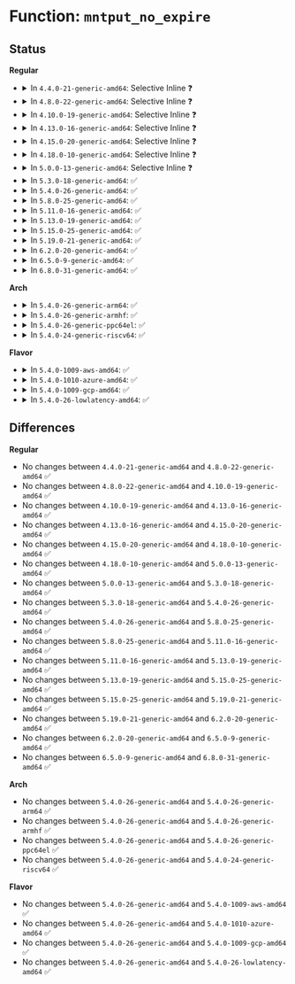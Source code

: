 # Function: <code>mntput_no_expire</code>

## Status
<b>Regular</b>
<ul>
<li>
<details>
<summary>In <code>4.4.0-21-generic-amd64</code>: Selective Inline ❓</summary>

```c
void mntput_no_expire(struct mount * mnt)
```

```json
{
  "name": "mntput_no_expire",
  "collision_type": "Unique Static",
  "inline_type": "Selective",
  "funcs": [
    {
      "addr": 18446744071581126336,
      "name": "mntput_no_expire",
      "external": false,
      "loc": "fs/namespace.c:1091",
      "file": "fs/namespace.c",
      "inline": "not declared, inlined",
      "caller_inline": [],
      "caller_func": [
        "fs/namespace.c:drop_mountpoint",
        "fs/namespace.c:SyS_oldumount",
        "fs/namespace.c:finish_automount",
        "fs/namespace.c:finish_automount",
        "fs/namespace.c:do_mount",
        "fs/namespace.c:do_mount",
        "fs/namespace.c:copy_mnt_ns",
        "fs/namespace.c:copy_mnt_ns",
        "fs/namespace.c:mount_subtree"
      ]
    }
  ],
  "symbols": [
    {
      "addr": 18446744071581126336,
      "name": "mntput_no_expire",
      "section": ".text",
      "bind": "STB_LOCAL",
      "size": 379
    }
  ]
}
```
</details>
</li>
<li>
<details>
<summary>In <code>4.8.0-22-generic-amd64</code>: Selective Inline ❓</summary>

```c
void mntput_no_expire(struct mount * mnt)
```

```json
{
  "name": "mntput_no_expire",
  "collision_type": "Unique Static",
  "inline_type": "Selective",
  "funcs": [
    {
      "addr": 18446744071581292112,
      "name": "mntput_no_expire",
      "external": false,
      "loc": "fs/namespace.c:1091",
      "file": "fs/namespace.c",
      "inline": "not declared, inlined",
      "caller_inline": [],
      "caller_func": [
        "fs/namespace.c:mount_subtree",
        "fs/namespace.c:copy_mnt_ns",
        "fs/namespace.c:copy_mnt_ns",
        "fs/namespace.c:do_mount",
        "fs/namespace.c:do_mount",
        "fs/namespace.c:do_mount",
        "fs/namespace.c:finish_automount",
        "fs/namespace.c:finish_automount",
        "fs/namespace.c:SyS_oldumount",
        "fs/namespace.c:drop_mountpoint"
      ]
    }
  ],
  "symbols": [
    {
      "addr": 18446744071581292112,
      "name": "mntput_no_expire",
      "section": ".text",
      "bind": "STB_LOCAL",
      "size": 395
    }
  ]
}
```
</details>
</li>
<li>
<details>
<summary>In <code>4.10.0-19-generic-amd64</code>: Selective Inline ❓</summary>

```c
void mntput_no_expire(struct mount * mnt)
```

```json
{
  "name": "mntput_no_expire",
  "collision_type": "Unique Static",
  "inline_type": "Selective",
  "funcs": [
    {
      "addr": 18446744071581370944,
      "name": "mntput_no_expire",
      "external": false,
      "loc": "fs/namespace.c:1136",
      "file": "fs/namespace.c",
      "inline": "not declared, inlined",
      "caller_inline": [],
      "caller_func": [
        "fs/namespace.c:mount_subtree",
        "fs/namespace.c:copy_mnt_ns",
        "fs/namespace.c:copy_mnt_ns",
        "fs/namespace.c:do_mount",
        "fs/namespace.c:do_mount",
        "fs/namespace.c:do_mount",
        "fs/namespace.c:finish_automount",
        "fs/namespace.c:finish_automount",
        "fs/namespace.c:SyS_oldumount",
        "fs/namespace.c:drop_mountpoint"
      ]
    }
  ],
  "symbols": [
    {
      "addr": 18446744071581370944,
      "name": "mntput_no_expire",
      "section": ".text",
      "bind": "STB_LOCAL",
      "size": 395
    }
  ]
}
```
</details>
</li>
<li>
<details>
<summary>In <code>4.13.0-16-generic-amd64</code>: Selective Inline ❓</summary>

```c
void mntput_no_expire(struct mount * mnt)
```

```json
{
  "name": "mntput_no_expire",
  "collision_type": "Unique Static",
  "inline_type": "Selective",
  "funcs": [
    {
      "addr": 18446744071581426160,
      "name": "mntput_no_expire",
      "external": false,
      "loc": "fs/namespace.c:1137",
      "file": "fs/namespace.c",
      "inline": "not declared, inlined",
      "caller_inline": [],
      "caller_func": [
        "fs/namespace.c:mount_subtree",
        "fs/namespace.c:copy_mnt_ns",
        "fs/namespace.c:copy_mnt_ns",
        "fs/namespace.c:do_mount",
        "fs/namespace.c:do_mount",
        "fs/namespace.c:do_mount",
        "fs/namespace.c:finish_automount",
        "fs/namespace.c:finish_automount",
        "fs/namespace.c:SyS_oldumount",
        "fs/namespace.c:drop_mountpoint"
      ]
    }
  ],
  "symbols": [
    {
      "addr": 18446744071581426160,
      "name": "mntput_no_expire",
      "section": ".text",
      "bind": "STB_LOCAL",
      "size": 379
    }
  ]
}
```
</details>
</li>
<li>
<details>
<summary>In <code>4.15.0-20-generic-amd64</code>: Selective Inline ❓</summary>

```c
void mntput_no_expire(struct mount * mnt)
```

```json
{
  "name": "mntput_no_expire",
  "collision_type": "Unique Static",
  "inline_type": "Selective",
  "funcs": [
    {
      "addr": 18446744071581567792,
      "name": "mntput_no_expire",
      "external": false,
      "loc": "fs/namespace.c:1202",
      "file": "fs/namespace.c",
      "inline": "not declared, inlined",
      "caller_inline": [],
      "caller_func": [
        "fs/namespace.c:mount_subtree",
        "fs/namespace.c:copy_mnt_ns",
        "fs/namespace.c:copy_mnt_ns",
        "fs/namespace.c:do_mount",
        "fs/namespace.c:do_mount",
        "fs/namespace.c:do_mount",
        "fs/namespace.c:finish_automount",
        "fs/namespace.c:finish_automount",
        "fs/namespace.c:SyS_oldumount",
        "fs/namespace.c:drop_mountpoint"
      ]
    }
  ],
  "symbols": [
    {
      "addr": 18446744071581567792,
      "name": "mntput_no_expire",
      "section": ".text",
      "bind": "STB_LOCAL",
      "size": 400
    }
  ]
}
```
</details>
</li>
<li>
<details>
<summary>In <code>4.18.0-10-generic-amd64</code>: Selective Inline ❓</summary>

```c
void mntput_no_expire(struct mount * mnt)
```

```json
{
  "name": "mntput_no_expire",
  "collision_type": "Unique Static",
  "inline_type": "Selective",
  "funcs": [
    {
      "addr": 18446744071581723920,
      "name": "mntput_no_expire",
      "external": false,
      "loc": "fs/namespace.c:1213",
      "file": "fs/namespace.c",
      "inline": "not declared, inlined",
      "caller_inline": [],
      "caller_func": [
        "fs/namespace.c:mount_subtree",
        "fs/namespace.c:copy_mnt_ns",
        "fs/namespace.c:copy_mnt_ns",
        "fs/namespace.c:do_mount",
        "fs/namespace.c:do_mount",
        "fs/namespace.c:do_mount",
        "fs/namespace.c:finish_automount",
        "fs/namespace.c:finish_automount",
        "fs/namespace.c:ksys_umount",
        "fs/namespace.c:drop_mountpoint"
      ]
    }
  ],
  "symbols": [
    {
      "addr": 18446744071581723920,
      "name": "mntput_no_expire",
      "section": ".text",
      "bind": "STB_LOCAL",
      "size": 415
    }
  ]
}
```
</details>
</li>
<li>
<details>
<summary>In <code>5.0.0-13-generic-amd64</code>: Selective Inline ❓</summary>

```c
void mntput_no_expire(struct mount * mnt)
```

```json
{
  "name": "mntput_no_expire",
  "collision_type": "Unique Static",
  "inline_type": "Selective",
  "funcs": [
    {
      "addr": 18446744071581810656,
      "name": "mntput_no_expire",
      "external": false,
      "loc": "fs/namespace.c:1125",
      "file": "fs/namespace.c",
      "inline": "not declared, inlined",
      "caller_inline": [],
      "caller_func": [
        "fs/namespace.c:mount_subtree",
        "fs/namespace.c:copy_mnt_ns",
        "fs/namespace.c:copy_mnt_ns",
        "fs/namespace.c:do_mount",
        "fs/namespace.c:do_mount",
        "fs/namespace.c:do_mount",
        "fs/namespace.c:finish_automount",
        "fs/namespace.c:finish_automount",
        "fs/namespace.c:ksys_umount",
        "fs/namespace.c:drop_mountpoint"
      ]
    }
  ],
  "symbols": [
    {
      "addr": 18446744071581810656,
      "name": "mntput_no_expire",
      "section": ".text",
      "bind": "STB_LOCAL",
      "size": 415
    }
  ]
}
```
</details>
</li>
<li>
<details>
<summary>In <code>5.3.0-18-generic-amd64</code>: ✅</summary>

```c
void mntput_no_expire(struct mount * mnt)
```

```json
{
  "name": "mntput_no_expire",
  "collision_type": "Unique Static",
  "inline_type": "No",
  "funcs": [
    {
      "addr": 18446744071581929424,
      "name": "mntput_no_expire",
      "external": false,
      "loc": "fs/namespace.c:1131",
      "file": "fs/namespace.c",
      "inline": "seen, unknown",
      "caller_inline": [],
      "caller_func": [
        "fs/namespace.c:__ia32_sys_pivot_root",
        "fs/namespace.c:__x64_sys_pivot_root",
        "fs/namespace.c:mount_subtree",
        "fs/namespace.c:mount_subtree",
        "fs/namespace.c:copy_mnt_ns",
        "fs/namespace.c:copy_mnt_ns",
        "fs/namespace.c:do_mount",
        "fs/namespace.c:finish_automount",
        "fs/namespace.c:finish_automount",
        "fs/namespace.c:open_detached_copy",
        "fs/namespace.c:ksys_umount",
        "fs/namespace.c:namespace_unlock",
        "fs/namespace.c:namespace_unlock",
        "fs/namespace.c:mntput",
        "fs/namespace.c:cleanup_mnt",
        "fs/namespace.c:cleanup_mnt"
      ]
    }
  ],
  "symbols": [
    {
      "addr": 18446744071581929424,
      "name": "mntput_no_expire",
      "section": ".text",
      "bind": "STB_LOCAL",
      "size": 578
    }
  ]
}
```
</details>
</li>
<li>
<details>
<summary>In <code>5.4.0-26-generic-amd64</code>: ✅</summary>

```c
void mntput_no_expire(struct mount * mnt)
```

```json
{
  "name": "mntput_no_expire",
  "collision_type": "Unique Static",
  "inline_type": "No",
  "funcs": [
    {
      "addr": 18446744071582002032,
      "name": "mntput_no_expire",
      "external": false,
      "loc": "fs/namespace.c:1131",
      "file": "fs/namespace.c",
      "inline": "seen, unknown",
      "caller_inline": [],
      "caller_func": [
        "fs/namespace.c:__ia32_sys_pivot_root",
        "fs/namespace.c:__x64_sys_pivot_root",
        "fs/namespace.c:mount_subtree",
        "fs/namespace.c:mount_subtree",
        "fs/namespace.c:copy_mnt_ns",
        "fs/namespace.c:copy_mnt_ns",
        "fs/namespace.c:do_mount",
        "fs/namespace.c:finish_automount",
        "fs/namespace.c:finish_automount",
        "fs/namespace.c:open_detached_copy",
        "fs/namespace.c:ksys_umount",
        "fs/namespace.c:namespace_unlock",
        "fs/namespace.c:namespace_unlock",
        "fs/namespace.c:mntput",
        "fs/namespace.c:cleanup_mnt",
        "fs/namespace.c:cleanup_mnt"
      ]
    }
  ],
  "symbols": [
    {
      "addr": 18446744071582002032,
      "name": "mntput_no_expire",
      "section": ".text",
      "bind": "STB_LOCAL",
      "size": 578
    }
  ]
}
```
</details>
</li>
<li>
<details>
<summary>In <code>5.8.0-25-generic-amd64</code>: ✅</summary>

```c
void mntput_no_expire(struct mount * mnt)
```

```json
{
  "name": "mntput_no_expire",
  "collision_type": "Unique Static",
  "inline_type": "No",
  "funcs": [
    {
      "addr": 18446744071582237952,
      "name": "mntput_no_expire",
      "external": false,
      "loc": "fs/namespace.c:1147",
      "file": "fs/namespace.c",
      "inline": "seen, unknown",
      "caller_inline": [],
      "caller_func": [
        "fs/namespace.c:kern_unmount_array",
        "fs/namespace.c:__do_sys_pivot_root",
        "fs/namespace.c:mount_subtree",
        "fs/namespace.c:mount_subtree",
        "fs/namespace.c:copy_mnt_ns",
        "fs/namespace.c:copy_mnt_ns",
        "fs/namespace.c:finish_automount",
        "fs/namespace.c:finish_automount",
        "fs/namespace.c:do_new_mount_fc",
        "fs/namespace.c:do_new_mount_fc",
        "fs/namespace.c:do_move_mount",
        "fs/namespace.c:open_detached_copy",
        "fs/namespace.c:ksys_umount",
        "fs/namespace.c:namespace_unlock",
        "fs/namespace.c:namespace_unlock",
        "fs/namespace.c:mntput",
        "fs/namespace.c:cleanup_mnt",
        "fs/namespace.c:cleanup_mnt",
        "fs/namespace.c:lookup_mnt"
      ]
    }
  ],
  "symbols": [
    {
      "addr": 18446744071582237952,
      "name": "mntput_no_expire",
      "section": ".text",
      "bind": "STB_LOCAL",
      "size": 619
    }
  ]
}
```
</details>
</li>
<li>
<details>
<summary>In <code>5.11.0-16-generic-amd64</code>: ✅</summary>

```c
void mntput_no_expire(struct mount * mnt)
```

```json
{
  "name": "mntput_no_expire",
  "collision_type": "Unique Static",
  "inline_type": "No",
  "funcs": [
    {
      "addr": 18446744071582286752,
      "name": "mntput_no_expire",
      "external": false,
      "loc": "fs/namespace.c:1147",
      "file": "fs/namespace.c",
      "inline": "seen, unknown",
      "caller_inline": [],
      "caller_func": [
        "fs/namespace.c:kern_unmount_array",
        "fs/namespace.c:__do_sys_pivot_root",
        "fs/namespace.c:mount_subtree",
        "fs/namespace.c:mount_subtree",
        "fs/namespace.c:copy_mnt_ns",
        "fs/namespace.c:copy_mnt_ns",
        "fs/namespace.c:finish_automount",
        "fs/namespace.c:finish_automount",
        "fs/namespace.c:do_new_mount_fc",
        "fs/namespace.c:do_new_mount_fc",
        "fs/namespace.c:do_move_mount",
        "fs/namespace.c:open_detached_copy",
        "fs/namespace.c:path_umount",
        "fs/namespace.c:namespace_unlock",
        "fs/namespace.c:namespace_unlock",
        "fs/namespace.c:mntput",
        "fs/namespace.c:cleanup_mnt",
        "fs/namespace.c:cleanup_mnt",
        "fs/namespace.c:lookup_mnt"
      ]
    }
  ],
  "symbols": [
    {
      "addr": 18446744071582286752,
      "name": "mntput_no_expire",
      "section": ".text",
      "bind": "STB_LOCAL",
      "size": 649
    }
  ]
}
```
</details>
</li>
<li>
<details>
<summary>In <code>5.13.0-19-generic-amd64</code>: ✅</summary>

```c
void mntput_no_expire(struct mount * mnt)
```

```json
{
  "name": "mntput_no_expire",
  "collision_type": "Unique Static",
  "inline_type": "No",
  "funcs": [
    {
      "addr": 18446744071582312288,
      "name": "mntput_no_expire",
      "external": false,
      "loc": "fs/namespace.c:1157",
      "file": "fs/namespace.c",
      "inline": "seen, unknown",
      "caller_inline": [],
      "caller_func": [
        "fs/namespace.c:kern_unmount_array",
        "fs/namespace.c:__do_sys_pivot_root",
        "fs/namespace.c:mount_subtree",
        "fs/namespace.c:mount_subtree",
        "fs/namespace.c:copy_mnt_ns",
        "fs/namespace.c:copy_mnt_ns",
        "fs/namespace.c:finish_automount",
        "fs/namespace.c:finish_automount",
        "fs/namespace.c:do_new_mount",
        "fs/namespace.c:do_new_mount",
        "fs/namespace.c:do_move_mount",
        "fs/namespace.c:__do_sys_open_tree",
        "fs/namespace.c:path_umount",
        "fs/namespace.c:namespace_unlock",
        "fs/namespace.c:namespace_unlock",
        "fs/namespace.c:mntput",
        "fs/namespace.c:cleanup_mnt",
        "fs/namespace.c:cleanup_mnt",
        "fs/namespace.c:lookup_mnt"
      ]
    }
  ],
  "symbols": [
    {
      "addr": 18446744071582312288,
      "name": "mntput_no_expire",
      "section": ".text",
      "bind": "STB_LOCAL",
      "size": 660
    }
  ]
}
```
</details>
</li>
<li>
<details>
<summary>In <code>5.15.0-25-generic-amd64</code>: ✅</summary>

```c
void mntput_no_expire(struct mount * mnt)
```

```json
{
  "name": "mntput_no_expire",
  "collision_type": "Unique Static",
  "inline_type": "No",
  "funcs": [
    {
      "addr": 18446744071582631824,
      "name": "mntput_no_expire",
      "external": false,
      "loc": "fs/namespace.c:1166",
      "file": "fs/namespace.c",
      "inline": "seen, unknown",
      "caller_inline": [],
      "caller_func": [
        "fs/namespace.c:kern_unmount_array",
        "fs/namespace.c:__do_sys_pivot_root",
        "fs/namespace.c:mount_subtree",
        "fs/namespace.c:mount_subtree",
        "fs/namespace.c:copy_mnt_ns",
        "fs/namespace.c:copy_mnt_ns",
        "fs/namespace.c:finish_automount",
        "fs/namespace.c:finish_automount",
        "fs/namespace.c:do_new_mount",
        "fs/namespace.c:do_new_mount",
        "fs/namespace.c:do_move_mount",
        "fs/namespace.c:__do_sys_open_tree",
        "fs/namespace.c:path_umount",
        "fs/namespace.c:namespace_unlock",
        "fs/namespace.c:namespace_unlock",
        "fs/namespace.c:mntput",
        "fs/namespace.c:cleanup_mnt",
        "fs/namespace.c:cleanup_mnt",
        "fs/namespace.c:lookup_mnt"
      ]
    }
  ],
  "symbols": [
    {
      "addr": 18446744071582631824,
      "name": "mntput_no_expire",
      "section": ".text",
      "bind": "STB_LOCAL",
      "size": 707
    }
  ]
}
```
</details>
</li>
<li>
<details>
<summary>In <code>5.19.0-21-generic-amd64</code>: ✅</summary>

```c
void mntput_no_expire(struct mount * mnt)
```

```json
{
  "name": "mntput_no_expire",
  "collision_type": "Unique Static",
  "inline_type": "No",
  "funcs": [
    {
      "addr": 18446744071583168144,
      "name": "mntput_no_expire",
      "external": false,
      "loc": "fs/namespace.c:1207",
      "file": "fs/namespace.c",
      "inline": "seen, unknown",
      "caller_inline": [],
      "caller_func": [
        "fs/namespace.c:kern_unmount_array",
        "fs/namespace.c:__do_sys_pivot_root",
        "fs/namespace.c:mount_subtree",
        "fs/namespace.c:mount_subtree",
        "fs/namespace.c:copy_mnt_ns",
        "fs/namespace.c:copy_mnt_ns",
        "fs/namespace.c:finish_automount",
        "fs/namespace.c:finish_automount",
        "fs/namespace.c:finish_automount",
        "fs/namespace.c:do_new_mount",
        "fs/namespace.c:do_new_mount",
        "fs/namespace.c:do_move_mount",
        "fs/namespace.c:open_detached_copy",
        "fs/namespace.c:path_umount",
        "fs/namespace.c:namespace_unlock",
        "fs/namespace.c:namespace_unlock",
        "fs/namespace.c:mntput",
        "fs/namespace.c:cleanup_mnt",
        "fs/namespace.c:cleanup_mnt",
        "fs/namespace.c:lookup_mnt"
      ]
    }
  ],
  "symbols": [
    {
      "addr": 18446744071583168144,
      "name": "mntput_no_expire",
      "section": ".text",
      "bind": "STB_LOCAL",
      "size": 693
    }
  ]
}
```
</details>
</li>
<li>
<details>
<summary>In <code>6.2.0-20-generic-amd64</code>: ✅</summary>

```c
void mntput_no_expire(struct mount * mnt)
```

```json
{
  "name": "mntput_no_expire",
  "collision_type": "Unique Static",
  "inline_type": "No",
  "funcs": [
    {
      "addr": 18446744071583742976,
      "name": "mntput_no_expire",
      "external": false,
      "loc": "fs/namespace.c:1312",
      "file": "fs/namespace.c",
      "inline": "seen, unknown",
      "caller_inline": [],
      "caller_func": [
        "fs/namespace.c:kern_unmount_array",
        "fs/namespace.c:__do_sys_pivot_root",
        "fs/namespace.c:mount_subtree",
        "fs/namespace.c:mount_subtree",
        "fs/namespace.c:copy_mnt_ns",
        "fs/namespace.c:copy_mnt_ns",
        "fs/namespace.c:finish_automount",
        "fs/namespace.c:finish_automount",
        "fs/namespace.c:finish_automount",
        "fs/namespace.c:do_new_mount",
        "fs/namespace.c:do_new_mount",
        "fs/namespace.c:do_move_mount",
        "fs/namespace.c:open_detached_copy",
        "fs/namespace.c:path_umount",
        "fs/namespace.c:namespace_unlock",
        "fs/namespace.c:namespace_unlock",
        "fs/namespace.c:mntput",
        "fs/namespace.c:cleanup_mnt",
        "fs/namespace.c:cleanup_mnt",
        "fs/namespace.c:lookup_mnt"
      ]
    }
  ],
  "symbols": [
    {
      "addr": 18446744071583742976,
      "name": "mntput_no_expire",
      "section": ".text",
      "bind": "STB_LOCAL",
      "size": 598
    }
  ]
}
```
</details>
</li>
<li>
<details>
<summary>In <code>6.5.0-9-generic-amd64</code>: ✅</summary>

```c
void mntput_no_expire(struct mount * mnt)
```

```json
{
  "name": "mntput_no_expire",
  "collision_type": "Unique Static",
  "inline_type": "No",
  "funcs": [
    {
      "addr": 18446744071583959488,
      "name": "mntput_no_expire",
      "external": false,
      "loc": "fs/namespace.c:1275",
      "file": "fs/namespace.c",
      "inline": "seen, unknown",
      "caller_inline": [],
      "caller_func": [
        "fs/namespace.c:kern_unmount_array",
        "fs/namespace.c:kern_unmount",
        "fs/namespace.c:__do_sys_pivot_root",
        "fs/namespace.c:mount_subtree",
        "fs/namespace.c:mount_subtree",
        "fs/namespace.c:copy_mnt_ns",
        "fs/namespace.c:copy_mnt_ns",
        "fs/namespace.c:finish_automount",
        "fs/namespace.c:finish_automount",
        "fs/namespace.c:finish_automount",
        "fs/namespace.c:do_new_mount",
        "fs/namespace.c:do_new_mount",
        "fs/namespace.c:do_move_mount",
        "fs/namespace.c:open_detached_copy",
        "fs/namespace.c:path_umount",
        "fs/namespace.c:namespace_unlock",
        "fs/namespace.c:namespace_unlock",
        "fs/namespace.c:mntput",
        "fs/namespace.c:cleanup_mnt",
        "fs/namespace.c:cleanup_mnt",
        "fs/namespace.c:lookup_mnt"
      ]
    }
  ],
  "symbols": [
    {
      "addr": 18446744071583959488,
      "name": "mntput_no_expire",
      "section": ".text",
      "bind": "STB_LOCAL",
      "size": 604
    }
  ]
}
```
</details>
</li>
<li>
<details>
<summary>In <code>6.8.0-31-generic-amd64</code>: ✅</summary>

```c
void mntput_no_expire(struct mount * mnt)
```

```json
{
  "name": "mntput_no_expire",
  "collision_type": "Unique Static",
  "inline_type": "No",
  "funcs": [
    {
      "addr": 18446744071584172688,
      "name": "mntput_no_expire",
      "external": false,
      "loc": "fs/namespace.c:1288",
      "file": "fs/namespace.c",
      "inline": "seen, unknown",
      "caller_inline": [],
      "caller_func": [
        "fs/namespace.c:kern_unmount_array",
        "fs/namespace.c:kern_unmount",
        "fs/namespace.c:__do_sys_pivot_root",
        "fs/namespace.c:mount_subtree",
        "fs/namespace.c:mount_subtree",
        "fs/namespace.c:copy_mnt_ns",
        "fs/namespace.c:copy_mnt_ns",
        "fs/namespace.c:finish_automount",
        "fs/namespace.c:finish_automount",
        "fs/namespace.c:finish_automount",
        "fs/namespace.c:do_new_mount",
        "fs/namespace.c:do_new_mount",
        "fs/namespace.c:do_move_mount",
        "fs/namespace.c:open_detached_copy",
        "fs/namespace.c:path_umount",
        "fs/namespace.c:namespace_unlock",
        "fs/namespace.c:namespace_unlock",
        "fs/namespace.c:mntput",
        "fs/namespace.c:cleanup_mnt",
        "fs/namespace.c:cleanup_mnt",
        "fs/namespace.c:lookup_mnt"
      ]
    }
  ],
  "symbols": [
    {
      "addr": 18446744071584172688,
      "name": "mntput_no_expire",
      "section": ".text",
      "bind": "STB_LOCAL",
      "size": 604
    }
  ]
}
```
</details>
</li>
</ul>
<b>Arch</b>
<ul>
<li>
<details>
<summary>In <code>5.4.0-26-generic-arm64</code>: ✅</summary>

```c
void mntput_no_expire(struct mount * mnt)
```

```json
{
  "name": "mntput_no_expire",
  "collision_type": "Unique Static",
  "inline_type": "No",
  "funcs": [
    {
      "addr": 18446603336493522648,
      "name": "mntput_no_expire",
      "external": false,
      "loc": "fs/namespace.c:1131",
      "file": "fs/namespace.c",
      "inline": "seen, unknown",
      "caller_inline": [],
      "caller_func": [
        "fs/namespace.c:__arm64_sys_pivot_root",
        "fs/namespace.c:mount_subtree",
        "fs/namespace.c:mount_subtree",
        "fs/namespace.c:copy_mnt_ns",
        "fs/namespace.c:copy_mnt_ns",
        "fs/namespace.c:copy_mnt_ns",
        "fs/namespace.c:copy_mnt_ns",
        "fs/namespace.c:do_mount",
        "fs/namespace.c:finish_automount",
        "fs/namespace.c:finish_automount",
        "fs/namespace.c:__arm64_sys_open_tree",
        "fs/namespace.c:ksys_umount",
        "fs/namespace.c:namespace_unlock",
        "fs/namespace.c:namespace_unlock",
        "fs/namespace.c:mntput",
        "fs/namespace.c:cleanup_mnt",
        "fs/namespace.c:cleanup_mnt"
      ]
    }
  ],
  "symbols": [
    {
      "addr": 18446603336493522648,
      "name": "mntput_no_expire",
      "section": ".text",
      "bind": "STB_LOCAL",
      "size": 700
    }
  ]
}
```
</details>
</li>
<li>
<details>
<summary>In <code>5.4.0-26-generic-armhf</code>: ✅</summary>

```c
void mntput_no_expire(struct mount * mnt)
```

```json
{
  "name": "mntput_no_expire",
  "collision_type": "Unique Static",
  "inline_type": "No",
  "funcs": [
    {
      "addr": 3227075144,
      "name": "mntput_no_expire",
      "external": false,
      "loc": "fs/namespace.c:1131",
      "file": "fs/namespace.c",
      "inline": "seen, unknown",
      "caller_inline": [],
      "caller_func": [
        "fs/namespace.c:__se_sys_pivot_root",
        "fs/namespace.c:mount_subtree",
        "fs/namespace.c:mount_subtree",
        "fs/namespace.c:copy_mnt_ns",
        "fs/namespace.c:copy_mnt_ns",
        "fs/namespace.c:do_mount",
        "fs/namespace.c:finish_automount",
        "fs/namespace.c:finish_automount",
        "fs/namespace.c:do_move_mount",
        "fs/namespace.c:__se_sys_open_tree",
        "fs/namespace.c:ksys_umount",
        "fs/namespace.c:namespace_unlock",
        "fs/namespace.c:namespace_unlock",
        "fs/namespace.c:mntput",
        "fs/namespace.c:cleanup_mnt",
        "fs/namespace.c:cleanup_mnt"
      ]
    }
  ],
  "symbols": [
    {
      "addr": 3227075144,
      "name": "mntput_no_expire",
      "section": ".text",
      "bind": "STB_LOCAL",
      "size": 652
    }
  ]
}
```
</details>
</li>
<li>
<details>
<summary>In <code>5.4.0-26-generic-ppc64el</code>: ✅</summary>

```c
void mntput_no_expire(struct mount * mnt)
```

```json
{
  "name": "mntput_no_expire",
  "collision_type": "Unique Static",
  "inline_type": "No",
  "funcs": [
    {
      "addr": 13835058055287087904,
      "name": "mntput_no_expire",
      "external": false,
      "loc": "fs/namespace.c:1131",
      "file": "fs/namespace.c",
      "inline": "seen, unknown",
      "caller_inline": [],
      "caller_func": [
        "fs/namespace.c:__se_sys_pivot_root",
        "fs/namespace.c:mount_subtree",
        "fs/namespace.c:mount_subtree",
        "fs/namespace.c:mount_subtree",
        "fs/namespace.c:copy_mnt_ns",
        "fs/namespace.c:copy_mnt_ns",
        "fs/namespace.c:do_mount",
        "fs/namespace.c:finish_automount",
        "fs/namespace.c:finish_automount",
        "fs/namespace.c:__se_sys_open_tree",
        "fs/namespace.c:__se_sys_open_tree",
        "fs/namespace.c:ksys_umount",
        "fs/namespace.c:namespace_unlock",
        "fs/namespace.c:namespace_unlock",
        "fs/namespace.c:mntput",
        "fs/namespace.c:mntput",
        "fs/namespace.c:cleanup_mnt",
        "fs/namespace.c:cleanup_mnt"
      ]
    }
  ],
  "symbols": [
    {
      "addr": 13835058055287087904,
      "name": "mntput_no_expire",
      "section": ".text",
      "bind": "STB_LOCAL",
      "size": 980
    }
  ]
}
```
</details>
</li>
<li>
<details>
<summary>In <code>5.4.0-24-generic-riscv64</code>: ✅</summary>

```c
void mntput_no_expire(struct mount * mnt)
```

```json
{
  "name": "mntput_no_expire",
  "collision_type": "Unique Static",
  "inline_type": "No",
  "funcs": [
    {
      "addr": 18446743936273189920,
      "name": "mntput_no_expire",
      "external": false,
      "loc": "fs/namespace.c:1131",
      "file": "fs/namespace.c",
      "inline": "seen, unknown",
      "caller_inline": [],
      "caller_func": [
        "fs/namespace.c:__se_sys_pivot_root",
        "fs/namespace.c:mount_subtree",
        "fs/namespace.c:mount_subtree",
        "fs/namespace.c:copy_mnt_ns",
        "fs/namespace.c:copy_mnt_ns",
        "fs/namespace.c:do_mount",
        "fs/namespace.c:finish_automount",
        "fs/namespace.c:finish_automount",
        "fs/namespace.c:__se_sys_open_tree",
        "fs/namespace.c:ksys_umount",
        "fs/namespace.c:namespace_unlock",
        "fs/namespace.c:namespace_unlock",
        "fs/namespace.c:mntput",
        "fs/namespace.c:cleanup_mnt",
        "fs/namespace.c:cleanup_mnt"
      ]
    }
  ],
  "symbols": [
    {
      "addr": 18446743936273189920,
      "name": "mntput_no_expire",
      "section": ".text",
      "bind": "STB_LOCAL",
      "size": 648
    }
  ]
}
```
</details>
</li>
</ul>
<b>Flavor</b>
<ul>
<li>
<details>
<summary>In <code>5.4.0-1009-aws-amd64</code>: ✅</summary>

```c
void mntput_no_expire(struct mount * mnt)
```

```json
{
  "name": "mntput_no_expire",
  "collision_type": "Unique Static",
  "inline_type": "No",
  "funcs": [
    {
      "addr": 18446744071581970768,
      "name": "mntput_no_expire",
      "external": false,
      "loc": "fs/namespace.c:1131",
      "file": "fs/namespace.c",
      "inline": "seen, unknown",
      "caller_inline": [],
      "caller_func": [
        "fs/namespace.c:__ia32_sys_pivot_root",
        "fs/namespace.c:__x64_sys_pivot_root",
        "fs/namespace.c:mount_subtree",
        "fs/namespace.c:mount_subtree",
        "fs/namespace.c:copy_mnt_ns",
        "fs/namespace.c:copy_mnt_ns",
        "fs/namespace.c:do_mount",
        "fs/namespace.c:finish_automount",
        "fs/namespace.c:finish_automount",
        "fs/namespace.c:open_detached_copy",
        "fs/namespace.c:ksys_umount",
        "fs/namespace.c:namespace_unlock",
        "fs/namespace.c:namespace_unlock",
        "fs/namespace.c:mntput",
        "fs/namespace.c:cleanup_mnt",
        "fs/namespace.c:cleanup_mnt"
      ]
    }
  ],
  "symbols": [
    {
      "addr": 18446744071581970768,
      "name": "mntput_no_expire",
      "section": ".text",
      "bind": "STB_LOCAL",
      "size": 578
    }
  ]
}
```
</details>
</li>
<li>
<details>
<summary>In <code>5.4.0-1010-azure-amd64</code>: ✅</summary>

```c
void mntput_no_expire(struct mount * mnt)
```

```json
{
  "name": "mntput_no_expire",
  "collision_type": "Unique Static",
  "inline_type": "No",
  "funcs": [
    {
      "addr": 18446744071581908336,
      "name": "mntput_no_expire",
      "external": false,
      "loc": "fs/namespace.c:1131",
      "file": "fs/namespace.c",
      "inline": "seen, unknown",
      "caller_inline": [],
      "caller_func": [
        "fs/namespace.c:__ia32_sys_pivot_root",
        "fs/namespace.c:__x64_sys_pivot_root",
        "fs/namespace.c:mount_subtree",
        "fs/namespace.c:mount_subtree",
        "fs/namespace.c:copy_mnt_ns",
        "fs/namespace.c:copy_mnt_ns",
        "fs/namespace.c:do_mount",
        "fs/namespace.c:finish_automount",
        "fs/namespace.c:finish_automount",
        "fs/namespace.c:open_detached_copy",
        "fs/namespace.c:ksys_umount",
        "fs/namespace.c:namespace_unlock",
        "fs/namespace.c:namespace_unlock",
        "fs/namespace.c:mntput",
        "fs/namespace.c:cleanup_mnt",
        "fs/namespace.c:cleanup_mnt"
      ]
    }
  ],
  "symbols": [
    {
      "addr": 18446744071581908336,
      "name": "mntput_no_expire",
      "section": ".text",
      "bind": "STB_LOCAL",
      "size": 578
    }
  ]
}
```
</details>
</li>
<li>
<details>
<summary>In <code>5.4.0-1009-gcp-amd64</code>: ✅</summary>

```c
void mntput_no_expire(struct mount * mnt)
```

```json
{
  "name": "mntput_no_expire",
  "collision_type": "Unique Static",
  "inline_type": "No",
  "funcs": [
    {
      "addr": 18446744071581962048,
      "name": "mntput_no_expire",
      "external": false,
      "loc": "fs/namespace.c:1131",
      "file": "fs/namespace.c",
      "inline": "seen, unknown",
      "caller_inline": [],
      "caller_func": [
        "fs/namespace.c:__ia32_sys_pivot_root",
        "fs/namespace.c:__x64_sys_pivot_root",
        "fs/namespace.c:mount_subtree",
        "fs/namespace.c:mount_subtree",
        "fs/namespace.c:copy_mnt_ns",
        "fs/namespace.c:copy_mnt_ns",
        "fs/namespace.c:do_mount",
        "fs/namespace.c:finish_automount",
        "fs/namespace.c:finish_automount",
        "fs/namespace.c:open_detached_copy",
        "fs/namespace.c:ksys_umount",
        "fs/namespace.c:namespace_unlock",
        "fs/namespace.c:namespace_unlock",
        "fs/namespace.c:mntput",
        "fs/namespace.c:cleanup_mnt",
        "fs/namespace.c:cleanup_mnt"
      ]
    }
  ],
  "symbols": [
    {
      "addr": 18446744071581962048,
      "name": "mntput_no_expire",
      "section": ".text",
      "bind": "STB_LOCAL",
      "size": 578
    }
  ]
}
```
</details>
</li>
<li>
<details>
<summary>In <code>5.4.0-26-lowlatency-amd64</code>: ✅</summary>

```c
void mntput_no_expire(struct mount * mnt)
```

```json
{
  "name": "mntput_no_expire",
  "collision_type": "Unique Static",
  "inline_type": "No",
  "funcs": [
    {
      "addr": 18446744071582032480,
      "name": "mntput_no_expire",
      "external": false,
      "loc": "fs/namespace.c:1131",
      "file": "fs/namespace.c",
      "inline": "seen, unknown",
      "caller_inline": [],
      "caller_func": [
        "fs/namespace.c:__ia32_sys_pivot_root",
        "fs/namespace.c:__x64_sys_pivot_root",
        "fs/namespace.c:mount_subtree",
        "fs/namespace.c:mount_subtree",
        "fs/namespace.c:copy_mnt_ns",
        "fs/namespace.c:copy_mnt_ns",
        "fs/namespace.c:do_mount",
        "fs/namespace.c:finish_automount",
        "fs/namespace.c:finish_automount",
        "fs/namespace.c:open_detached_copy",
        "fs/namespace.c:ksys_umount",
        "fs/namespace.c:namespace_unlock",
        "fs/namespace.c:namespace_unlock",
        "fs/namespace.c:mntput",
        "fs/namespace.c:cleanup_mnt",
        "fs/namespace.c:cleanup_mnt"
      ]
    }
  ],
  "symbols": [
    {
      "addr": 18446744071582032480,
      "name": "mntput_no_expire",
      "section": ".text",
      "bind": "STB_LOCAL",
      "size": 589
    }
  ]
}
```
</details>
</li>
</ul>

## Differences
<b>Regular</b>
<ul>
<li>
No changes between <code>4.4.0-21-generic-amd64</code> and <code>4.8.0-22-generic-amd64</code> ✅
</li>
<li>
No changes between <code>4.8.0-22-generic-amd64</code> and <code>4.10.0-19-generic-amd64</code> ✅
</li>
<li>
No changes between <code>4.10.0-19-generic-amd64</code> and <code>4.13.0-16-generic-amd64</code> ✅
</li>
<li>
No changes between <code>4.13.0-16-generic-amd64</code> and <code>4.15.0-20-generic-amd64</code> ✅
</li>
<li>
No changes between <code>4.15.0-20-generic-amd64</code> and <code>4.18.0-10-generic-amd64</code> ✅
</li>
<li>
No changes between <code>4.18.0-10-generic-amd64</code> and <code>5.0.0-13-generic-amd64</code> ✅
</li>
<li>
No changes between <code>5.0.0-13-generic-amd64</code> and <code>5.3.0-18-generic-amd64</code> ✅
</li>
<li>
No changes between <code>5.3.0-18-generic-amd64</code> and <code>5.4.0-26-generic-amd64</code> ✅
</li>
<li>
No changes between <code>5.4.0-26-generic-amd64</code> and <code>5.8.0-25-generic-amd64</code> ✅
</li>
<li>
No changes between <code>5.8.0-25-generic-amd64</code> and <code>5.11.0-16-generic-amd64</code> ✅
</li>
<li>
No changes between <code>5.11.0-16-generic-amd64</code> and <code>5.13.0-19-generic-amd64</code> ✅
</li>
<li>
No changes between <code>5.13.0-19-generic-amd64</code> and <code>5.15.0-25-generic-amd64</code> ✅
</li>
<li>
No changes between <code>5.15.0-25-generic-amd64</code> and <code>5.19.0-21-generic-amd64</code> ✅
</li>
<li>
No changes between <code>5.19.0-21-generic-amd64</code> and <code>6.2.0-20-generic-amd64</code> ✅
</li>
<li>
No changes between <code>6.2.0-20-generic-amd64</code> and <code>6.5.0-9-generic-amd64</code> ✅
</li>
<li>
No changes between <code>6.5.0-9-generic-amd64</code> and <code>6.8.0-31-generic-amd64</code> ✅
</li>
</ul>
<b>Arch</b>
<ul>
<li>
No changes between <code>5.4.0-26-generic-amd64</code> and <code>5.4.0-26-generic-arm64</code> ✅
</li>
<li>
No changes between <code>5.4.0-26-generic-amd64</code> and <code>5.4.0-26-generic-armhf</code> ✅
</li>
<li>
No changes between <code>5.4.0-26-generic-amd64</code> and <code>5.4.0-26-generic-ppc64el</code> ✅
</li>
<li>
No changes between <code>5.4.0-26-generic-amd64</code> and <code>5.4.0-24-generic-riscv64</code> ✅
</li>
</ul>
<b>Flavor</b>
<ul>
<li>
No changes between <code>5.4.0-26-generic-amd64</code> and <code>5.4.0-1009-aws-amd64</code> ✅
</li>
<li>
No changes between <code>5.4.0-26-generic-amd64</code> and <code>5.4.0-1010-azure-amd64</code> ✅
</li>
<li>
No changes between <code>5.4.0-26-generic-amd64</code> and <code>5.4.0-1009-gcp-amd64</code> ✅
</li>
<li>
No changes between <code>5.4.0-26-generic-amd64</code> and <code>5.4.0-26-lowlatency-amd64</code> ✅
</li>
</ul>
